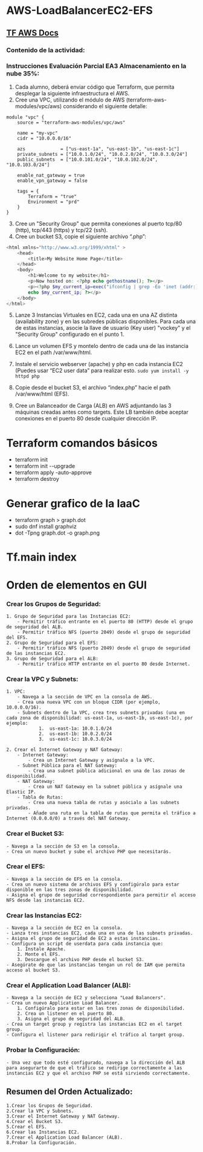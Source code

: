 # AWS-LoadBalancerEC2-EFS
## [TF AWS Docs](https://registry.terraform.io/providers/hashicorp/aws/latest/docs)

### Contenido de la actividad:
### Instrucciones Evaluación Parcial EA3 Almacenamiento en la nube 35%:
1. Cada alumno, deberá enviar código que Terraform, que permita desplegar la siguiente infraestructura el AWS.
2. Cree una VPC, utilizando el módulo de AWS (terraform-aws-modules/vpc/aws) considerando el siguiente detalle:
```
module "vpc" {
    source = "terraform-aws-modules/vpc/aws"
    
    name = "my-vpc"
    cidr = "10.0.0.0/16"
    
    azs             = ["us-east-1a", "us-east-1b", "us-east-1c"]
    private_subnets = ["10.0.1.0/24", "10.0.2.0/24", "10.0.3.0/24"]
    public_subnets  = ["10.0.101.0/24", "10.0.102.0/24", "10.0.103.0/24"]
    
    enable_nat_gateway = true
    enable_vpn_gateway = false
    
    tags = {
        Terraform = "true"
        Environment = "prd"
    }
}
```

3. Cree un "Security Group" que permita conexiones al puerto tcp/80 (http), tcp/443 (https) y tcp/22 (ssh).
4. Cree un bucket S3, copie el siguiente archivo “.php”:

```php
<html xmlns="http://www.w3.org/1999/xhtml" >
    <head>
        <title>My Website Home Page</title>
    </head>
    <body>
        <h1>Welcome to my website</h1>
        <p>Now hosted on: <?php echo gethostname(); ?></p>
        <p><?php $my_current_ip=exec("ifconfig | grep -Eo 'inet (addr:)?([0-9]*\.){3}[0-9]*' | grep -Eo '([0-9]*\.){3}[0-9]*' | grep -v '127.0.0.1'");
        echo $my_current_ip; ?></p>
    </body>
</html>
```
5. Lanze 3 Instancias Virtuales en EC2, cada una en una AZ distinta (availability zone) y en las subredes públicas disponibles. Para cada una de estas instancias, asocie la llave de usuario (Key user) "vockey" y el "Security Group" configurado en el punto 1.
6. Lance un volumen EFS y montelo dentro de cada una de las instancia EC2 en el path /var/www/html.

7. Instale el servicio webserver (apache) y php en cada instancia EC2 (Puedes usar “EC2 user data” para realizar esto.
    ```sudo yum install -y httpd php```

8. Copie desde el bucket S3, el archivo “index.php” hacie el path /var/www/html (EFS). 
9. Cree un Balanceador de Carga (ALB) en AWS adjuntando las 3 máquinas creadas antes como targets. Este LB también debe aceptar conexiones en el puerto 80 desde cualquier dirección IP. 

# Terraform comandos básicos
- terraform init
- terraform init --upgrade
- terraform apply -auto-approve
- terraform destroy

# Generar grafico de la IaaC
- terraform graph > graph.dot
- sudo dnf install graphviz
- dot -Tpng graph.dot -o graph.png

# Tf.main index

# Orden de elementos en GUI
### Crear los Grupos de Seguridad:
    1. Grupo de Seguridad para las Instancias EC2:
        - Permitir tráfico entrante en el puerto 80 (HTTP) desde el grupo de seguridad del ALB.
        - Permitir tráfico NFS (puerto 2049) desde el grupo de seguridad del EFS.
    2. Grupo de Seguridad para el EFS:
        - Permitir tráfico NFS (puerto 2049) desde el grupo de seguridad de las instancias EC2.
    3. Grupo de Seguridad para el ALB:
        - Permitir tráfico HTTP entrante en el puerto 80 desde Internet.

### Crear la VPC y Subnets:
    1. VPC:
        - Navega a la sección de VPC en la consola de AWS.
        - Crea una nueva VPC con un bloque CIDR (por ejemplo, 10.0.0.0/16).
        - Subnets dentro de la VPC, crea tres subnets privadas (una en cada zona de disponibilidad: us-east-1a, us-east-1b, us-east-1c), por ejemplo:
                1.  us-east-1a: 10.0.1.0/24
                2.  us-east-1b: 10.0.2.0/24
                3.  us-east-1c: 10.0.3.0/24

    2. Crear el Internet Gateway y NAT Gateway:
        - Internet Gateway:
            - Crea un Internet Gateway y asígnalo a la VPC.
        - Subnet Pública para el NAT Gateway:
            - Crea una subnet pública adicional en una de las zonas de disponibilidad.
        - NAT Gateway:
            - Crea un NAT Gateway en la subnet pública y asígnale una Elastic IP.
        - Tabla de Rutas:
            - Crea una nueva tabla de rutas y asócialo a las subnets privadas.
            - Añade una ruta en la tabla de rutas que permita el tráfico a Internet (0.0.0.0/0) a través del NAT Gateway.

### Crear el Bucket S3:
    - Navega a la sección de S3 en la consola.
    - Crea un nuevo bucket y sube el archivo PHP que necesitarás.

### Crear el EFS:
    - Navega a la sección de EFS en la consola.
    - Crea un nuevo sistema de archivos EFS y configúralo para estar disponible en las tres zonas de disponibilidad.
    - Asigna el grupo de seguridad correspondiente para permitir el acceso NFS desde las instancias EC2.

### Crear las Instancias EC2:
    - Navega a la sección de EC2 en la consola.
    - Lanza tres instancias EC2, cada una en una de las subnets privadas.
    - Asigna el grupo de seguridad de EC2 a estas instancias.
    - Configura un script de userdata para cada instancia que:
        1. Instale Apache.
        2. Monte el EFS.
        3. Descargue el archivo PHP desde el bucket S3.
    - Asegúrate de que las instancias tengan un rol de IAM que permita acceso al bucket S3.

### Crear el Application Load Balancer (ALB):
    - Navega a la sección de EC2 y selecciona "Load Balancers".
    - Crea un nuevo Application Load Balancer.
        1. Configúralo para estar en las tres zonas de disponibilidad.
        2. Crea un listener en el puerto 80.
        3. Asigna el grupo de seguridad del ALB.
    - Crea un target group y registra las instancias EC2 en el target group.
    - Configura el listener para redirigir el tráfico al target group.

### Probar la Configuración:
    - Una vez que todo esté configurado, navega a la dirección del ALB para asegurarte de que el tráfico se redirige correctamente a las instancias EC2 y que el archivo PHP se está sirviendo correctamente.

## Resumen del Orden Actualizado:
    1.Crear los Grupos de Seguridad.
    2.Crear la VPC y Subnets.
    3.Crear el Internet Gateway y NAT Gateway.
    4.Crear el Bucket S3.
    5.Crear el EFS.
    6.Crear las Instancias EC2.
    7.Crear el Application Load Balancer (ALB).
    8.Probar la Configuración.